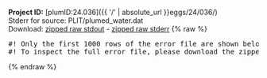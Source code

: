 **Project ID:** [plumID:24.036]({{ '/' | absolute_url }}eggs/24/036/)  
Stderr for source:  PLIT/plumed_water.dat   
Download: [zipped raw stdout](plumed_water.dat.plumed_master.stdout.txt.zip) - [zipped raw stderr](plumed_water.dat.plumed_master.stderr.txt.zip) 
{% raw %}
<pre>
#! Only the first 1000 rows of the error file are shown below
#! To inspect the full error file, please download the zipped raw stderr file above
</pre>
{% endraw %}
